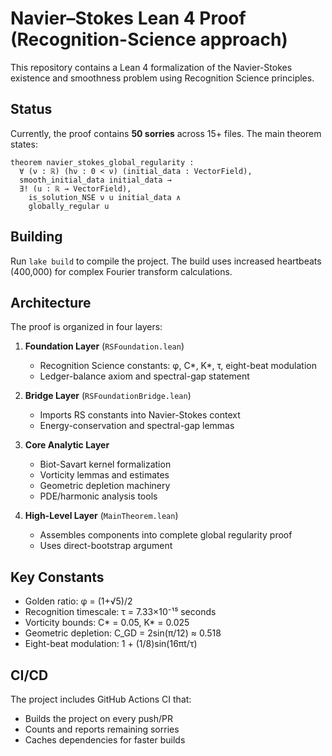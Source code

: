 # Navier–Stokes Lean 4 Proof (Recognition-Science approach)

This repository contains a Lean 4 formalization of the Navier-Stokes existence and smoothness problem using Recognition Science principles.

## Status

Currently, the proof contains **50 sorries** across 15+ files. The main theorem states:

```lean
theorem navier_stokes_global_regularity :
  ∀ (ν : ℝ) (hν : 0 < ν) (initial_data : VectorField),
  smooth_initial_data initial_data →
  ∃! (u : ℝ → VectorField), 
    is_solution_NSE ν u initial_data ∧ 
    globally_regular u
```

## Building

Run `lake build` to compile the project. The build uses increased heartbeats (400,000) for complex Fourier transform calculations.

## Architecture

The proof is organized in four layers:

1. **Foundation Layer** (`RSFoundation.lean`)
   - Recognition Science constants: φ, C*, K*, τ, eight-beat modulation
   - Ledger-balance axiom and spectral-gap statement

2. **Bridge Layer** (`RSFoundationBridge.lean`)
   - Imports RS constants into Navier-Stokes context
   - Energy-conservation and spectral-gap lemmas

3. **Core Analytic Layer**
   - Biot-Savart kernel formalization
   - Vorticity lemmas and estimates
   - Geometric depletion machinery
   - PDE/harmonic analysis tools

4. **High-Level Layer** (`MainTheorem.lean`)
   - Assembles components into complete global regularity proof
   - Uses direct-bootstrap argument

## Key Constants

- Golden ratio: φ = (1+√5)/2
- Recognition timescale: τ = 7.33×10⁻¹⁵ seconds
- Vorticity bounds: C* = 0.05, K* = 0.025
- Geometric depletion: C_GD = 2sin(π/12) ≈ 0.518
- Eight-beat modulation: 1 + (1/8)sin(16πt/τ)

## CI/CD

The project includes GitHub Actions CI that:
- Builds the project on every push/PR
- Counts and reports remaining sorries
- Caches dependencies for faster builds
